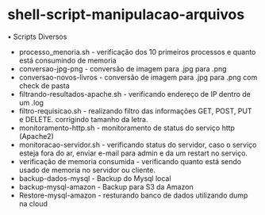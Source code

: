 # shell-script-manipulacao-arquivos

• Scripts Diversos

- processo_menoria.sh - verificação dos 10 primeiros processos e quanto está consumindo de memoria
- conversao-jpg-png - conversão de imagem para .jpg para .png
- conversao-novos-livros - conversão de imagem para .jpg para .png com check de pasta
- filtrando-resultados-apache.sh - verificando endereço de IP dentro de um .log
- filtro-requisicao.sh - realizando filtro das informações GET, POST, PUT e DELETE. corrigindo tamanho da letra.
- monitoramento-http.sh - monitoramento de status do serviço http (Apache2)
- monitoracao-servidor.sh - verificando status do servidor, caso o serviço esteja fora do ar, enviar e-mail para admin e da um restart no serviço.
- verificação de memoria consumida - verificando quanto está sendo usado de memoria no servidor ou cliente.
- backup-dados-mysql - Backup do Mysql local
- backup-mysql-amazon - Backup para S3 da Amazon 
- Restore-mysql-amazon - resturando banco de dados utilizando dump na cloud